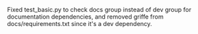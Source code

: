 Fixed test_basic.py to check docs group instead of dev group for documentation dependencies, and removed griffe from docs/requirements.txt since it's a dev dependency.